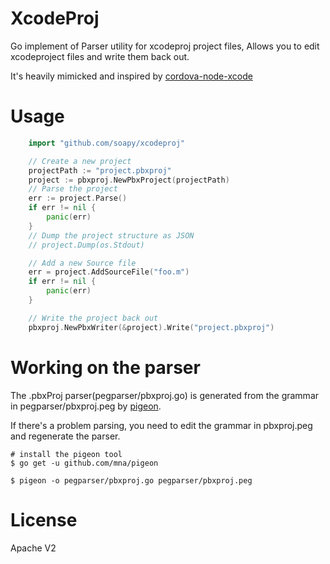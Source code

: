 # XcodeProj

Go implement of Parser utility for xcodeproj project files, Allows you to edit xcodeproject files and write them back out.

It's heavily mimicked and inspired by [cordova-node-xcode](https://github.com/apache/cordova-node-xcode)

# Usage
```go
    import "github.com/soapy/xcodeproj"

    // Create a new project
    projectPath := "project.pbxproj"
    project := pbxproj.NewPbxProject(projectPath)
    // Parse the project
    err := project.Parse()
    if err != nil {
        panic(err)
    }
    // Dump the project structure as JSON
    // project.Dump(os.Stdout)

    // Add a new Source file
    err = project.AddSourceFile("foo.m")
    if err != nil {
        panic(err)
    }

    // Write the project back out
    pbxproj.NewPbxWriter(&project).Write("project.pbxproj")
```
# Working on the parser
The .pbxProj parser(pegparser/pbxproj.go) is generated from the grammar in pegparser/pbxproj.peg by [pigeon](https://github.com/mna/pigeon).

If there's a problem parsing, you need to edit the grammar in pbxproj.peg and regenerate the parser.
```shell
# install the pigeon tool
$ go get -u github.com/mna/pigeon

$ pigeon -o pegparser/pbxproj.go pegparser/pbxproj.peg
```

# License
Apache V2
